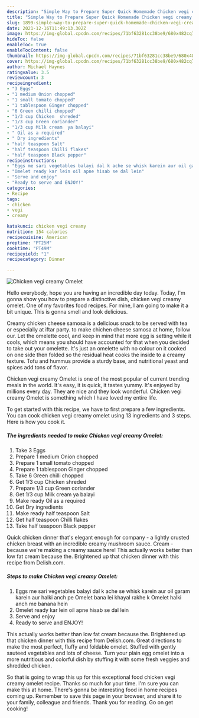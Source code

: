 ```yaml
---
description: "Simple Way to Prepare Super Quick Homemade Chicken vegi creamy Omelet"
title: "Simple Way to Prepare Super Quick Homemade Chicken vegi creamy Omelet"
slug: 1899-simple-way-to-prepare-super-quick-homemade-chicken-vegi-creamy-omelet
date: 2021-12-16T11:49:13.302Z
image: https://img-global.cpcdn.com/recipes/71bf63281cc38be9/680x482cq70/chicken-vegi-creamy-omelet-recipe-main-photo.jpg
hideToc: false
enableToc: true
enableTocContent: false
thumbnail: https://img-global.cpcdn.com/recipes/71bf63281cc38be9/680x482cq70/chicken-vegi-creamy-omelet-recipe-main-photo.jpg
cover: https://img-global.cpcdn.com/recipes/71bf63281cc38be9/680x482cq70/chicken-vegi-creamy-omelet-recipe-main-photo.jpg
author: Michael Haynes
ratingvalue: 3.5
reviewcount: 3
recipeingredient:
- "3 Eggs"
- "1 medium Onion chopped"
- "1 small tomato chopped"
- "1 tablespoon Ginger chopped"
- "6 Green chilli chopped"
- "1/3 cup Chicken  shreded"
- "1/3 cup Green coriander"
- "1/3 cup Milk cream  ya balayi"
- " Oil as a required"
- " Dry ingredients"
- "half teaspoon Salt"
- "half teaspoon Chilli flakes"
- "half teaspoon Black pepper"
recipeinstructions:
- "Eggs me sari vegetables balayi dal k ache se whisk karein aur oil garam karein aur halki anch pe Omelet bana lei khayal rakhe k Omelet halki anch me banana hein"
- "Omelet ready kar lein oil apne hisab se dal lein"
- "Serve and enjoy"
- "Ready to serve and ENJOY!"
categories:
- Recipe
tags:
- chicken
- vegi
- creamy

katakunci: chicken vegi creamy 
nutrition: 154 calories
recipecuisine: American
preptime: "PT25M"
cooktime: "PT49M"
recipeyield: "1"
recipecategory: Dinner

---
```



![Chicken vegi creamy Omelet](https://img-global.cpcdn.com/recipes/71bf63281cc38be9/680x482cq70/chicken-vegi-creamy-omelet-recipe-main-photo.jpg)

Hello everybody, hope you are having an incredible day today. Today, I'm gonna show you how to prepare a distinctive dish, chicken vegi creamy omelet. One of my favorites food recipes. For mine, I am going to make it a bit unique. This is gonna smell and look delicious.

Creamy chicken cheese samosa is a delicious snack to be served with tea or especially at iftar party. to make chichen cheese samosa at home, follow our. Let the omelette cool, and keep in mind that more egg is setting while it cools, which means you should have accounted for that when you decided to take out your omelette. It&#39;s just an omelette with no colour on it cooked on one side then folded so the residual heat cooks the inside to a creamy texture. Tofu and hummus provide a sturdy base, and nutritional yeast and spices add tons of flavor.

Chicken vegi creamy Omelet is one of the most popular of current trending meals in the world. It's easy, it is quick, it tastes yummy. It's enjoyed by millions every day. They are nice and they look wonderful. Chicken vegi creamy Omelet is something which I have loved my entire life.


To get started with this recipe, we have to first prepare a few ingredients. You can cook chicken vegi creamy omelet using 13 ingredients and 3 steps. Here is how you cook it.

<!--inarticleads1-->

##### The ingredients needed to make Chicken vegi creamy Omelet:

1. Take 3 Eggs
1. Prepare 1 medium Onion chopped
1. Prepare 1 small tomato chopped
1. Prepare 1 tablespoon Ginger chopped
1. Take 6 Green chilli chopped
1. Get 1/3 cup Chicken  shreded
1. Prepare 1/3 cup Green coriander
1. Get 1/3 cup Milk cream  ya balayi
1. Make ready  Oil as a required
1. Get  Dry ingredients
1. Make ready half teaspoon Salt
1. Get half teaspoon Chilli flakes
1. Take half teaspoon Black pepper


Quick chicken dinner that&#39;s elegant enough for company - a lightly crusted chicken breast with an incredible creamy mushroom sauce. Cream - because we&#39;re making a creamy sauce here! This actually works better than low fat cream because the. Brightened up that chicken dinner with this recipe from Delish.com. 

<!--inarticleads2-->

##### Steps to make Chicken vegi creamy Omelet:

1. Eggs me sari vegetables balayi dal k ache se whisk karein aur oil garam karein aur halki anch pe Omelet bana lei khayal rakhe k Omelet halki anch me banana hein
1. Omelet ready kar lein oil apne hisab se dal lein
1. Serve and enjoy
1. Ready to serve and ENJOY!

This actually works better than low fat cream because the. Brightened up that chicken dinner with this recipe from Delish.com. Great directions to make the most perfect, fluffy and foldable omelet. Stuffed with gently sauteed vegetables and lots of cheese. Turn your plain egg omelet into a more nutritious and colorful dish by stuffing it with some fresh veggies and shredded chicken. 

So that is going to wrap this up for this exceptional food chicken vegi creamy omelet recipe. Thanks so much for your time. I'm sure you can make this at home. There's gonna be interesting food in home recipes coming up. Remember to save this page in your browser, and share it to your family, colleague and friends. Thank you for reading. Go on get cooking!
